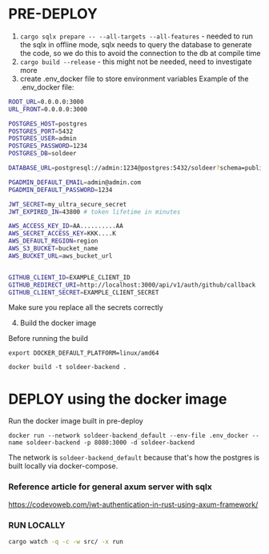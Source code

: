 # PRE-DEPLOY

1. `cargo sqlx prepare -- --all-targets --all-features` - needed to run the sqlx in offline mode, sqlx needs to query the database to generate the code, so we do this to avoid the connection to the db at compile time
2. `cargo build --release` - this might not be needed, need to investigate more
3. create .env_docker file to store environment variables
   Example of the .env_docker file:

```bash
ROOT_URL=0.0.0.0:3000
URL_FRONT=0.0.0.0:3000

POSTGRES_HOST=postgres
POSTGRES_PORT=5432
POSTGRES_USER=admin
POSTGRES_PASSWORD=1234
POSTGRES_DB=soldeer

DATABASE_URL=postgresql://admin:1234@postgres:5432/soldeer?schema=public

PGADMIN_DEFAULT_EMAIL=admin@admin.com
PGADMIN_DEFAULT_PASSWORD=1234

JWT_SECRET=my_ultra_secure_secret
JWT_EXPIRED_IN=43800 # token lifetime in minutes

AWS_ACCESS_KEY_ID=AA..........AA
AWS_SECRET_ACCESS_KEY=KKK....K
AWS_DEFAULT_REGION=region
AWS_S3_BUCKET=bucket_name
AWS_BUCKET_URL=aws_bucket_url


GITHUB_CLIENT_ID=EXAMPLE_CLIENT_ID
GITHUB_REDIRECT_URI=http://localhost:3000/api/v1/auth/github/callback
GITHUB_CLIENT_SECRET=EXAMPLE_CLIENT_SECRET

```

Make sure you replace all the secrets correctly

4. Build the docker image

Before running the build

```docker
export DOCKER_DEFAULT_PLATFORM=linux/amd64
```

```docker
docker build -t soldeer-backend .
```

# DEPLOY using the docker image

Run the docker image built in pre-deploy

```
docker run --network soldeer-backend_default --env-file .env_docker --name soldeer-backend -p 8080:3000 -d soldeer-backend
```

The network is `soldeer-backend_default` because that's how the postgres is built locally via docker-compose.

### Reference article for general axum server with sqlx

https://codevoweb.com/jwt-authentication-in-rust-using-axum-framework/

### RUN LOCALLY

```bash
cargo watch -q -c -w src/ -x run
```
